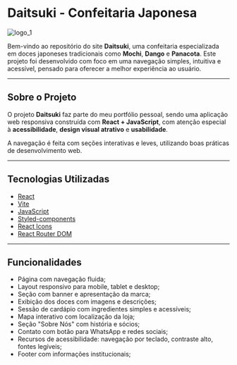# Daitsuki - Confeitaria Japonesa

![logo_1](https://github.com/user-attachments/assets/42d3dbf4-a8d5-421b-9d32-634d06648836)


Bem-vindo ao repositório do site **Daitsuki**, uma confeitaria especializada em doces japoneses tradicionais como **Mochi**, **Dango** e **Panacota**. Este projeto foi desenvolvido com foco em uma navegação simples, intuitiva e acessível, pensado para oferecer a melhor experiência ao usuário.

---

## Sobre o Projeto

O projeto **Daitsuki** faz parte do meu portfólio pessoal, sendo uma aplicação web responsiva construída com **React + JavaScript**, com atenção especial à **acessibilidade**, **design visual atrativo** e **usabilidade**.

A navegação é feita com seções interativas e leves, utilizando boas práticas de desenvolvimento web.

---

## Tecnologias Utilizadas

- [React](https://reactjs.org/)
- [Vite](https://vitejs.dev/) 
- [JavaScript](https://developer.mozilla.org/pt-BR/docs/Web/JavaScript)
- [Styled-components](https://styled-components.com/) 
- [React Icons](https://react-icons.github.io/react-icons/)
- [React Router DOM](https://reactrouter.com/) 

---

## Funcionalidades

- Página com navegação fluida;
- Layout responsivo para mobile, tablet e desktop;
- Seção com banner e apresentação da marca;
- Exibição dos doces com imagens e descrições;
- Sessão de cardápio com ingredientes simples e acessíveis;
- Mapa interativo com localização da loja;
- Seção "Sobre Nós" com história e sócios;
- Contato com botão para WhatsApp e redes sociais;
- Recursos de acessibilidade: navegação por teclado, contraste alto, fontes legíveis;
- Footer com informações institucionais;
